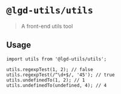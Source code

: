 <!--
 * @Author: shiconghua
 * @Alias: LGD.HuaFEEng
 * @Date: 2021-09-09 20:46:45
 * @LastEditTime: 2021-09-09 23:24:18
 * @LastEditors: shiconghua
 * @Description: file content
 * @FilePath: \lgd-utils\packages\utils\README.md
-->
# `@lgd-utils/utils`

> A front-end utils tool

## Usage

```
import utils from '@lgd-utils/utils';

utils.regexpTest(1, 2); // false
utils.regexpTest(/^\d+$/, '45'); // true
utils.undefinedTo(1, 2); // 1
utils.undefinedTo(undefined, 4); // 4
```
